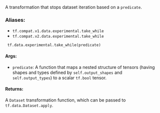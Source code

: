 A transformation that stops dataset iteration based on a `predicate`.
### Aliases:
- `tf.compat.v1.data.experimental.take_while`
- `tf.compat.v2.data.experimental.take_while`

```
 tf.data.experimental.take_while(predicate)
```
#### Args:
- `predicate`: A function that maps a nested structure of tensors (having shapes and types defined by `self.output_shapes` and `self.output_types`) to a scalar `tf.bool` tensor.
#### Returns:
A `Dataset` transformation function, which can be passed to `tf.data.Dataset.apply`.

